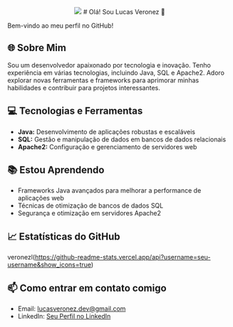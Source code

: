 <p align="center"><img src="https://encrypted-tbn0.gstatic.com/images?q=tbn:ANd9GcTr8cqrAznnF8SPJ53AkNak02niyyCY0gtUOg&s">
# Olá! Sou Lucas Veronez 👋

Bem-vindo ao meu perfil no GitHub!

## 🌐 Sobre Mim
Sou um desenvolvedor apaixonado por tecnologia e inovação. Tenho experiência em várias tecnologias, incluindo Java, SQL e Apache2. Adoro explorar novas ferramentas e frameworks para aprimorar minhas habilidades e contribuir para projetos interessantes.

## 💻 Tecnologias e Ferramentas
- **Java:** Desenvolvimento de aplicações robustas e escaláveis
- **SQL:** Gestão e manipulação de dados em bancos de dados relacionais
- **Apache2:** Configuração e gerenciamento de servidores web

## 📚 Estou Aprendendo
- Frameworks Java avançados para melhorar a performance de aplicações web
- Técnicas de otimização de bancos de dados SQL
- Segurança e otimização em servidores Apache2

## 📈 Estatísticas do GitHub
veronezl(https://github-readme-stats.vercel.app/api?username=seu-username&show_icons=true)

## 📫 Como entrar em contato comigo
- Email: lucasveronez.dev@gmail.com
- LinkedIn: [Seu Perfil no LinkedIn](https://www.linkedin.com/in/seu-perfil/)


